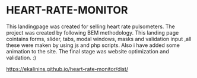 # HEART-RATE-MONITOR
This landingpage was created for selling heart rate pulsometers. The project was created by following BEM methodology. This landing page cointains forms, slider, tabs, modal windows, masks and validation input ,all these were maken by using js and php scripts. Also i have added some animation to the site. The final stage was website optimization and validation. :)

https://ekalinins.github.io/heart-rate-monitor/dist/
